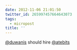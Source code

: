 ```yaml
---
date: 2012-11-06 21:01:50
twitter_id: 265997457664643073
tags:
  - micropost
title: ''
---
```


[@duwanis](https://twitter.com/duwanis) should hire [@atebits](https://twitter.com/atebits)
